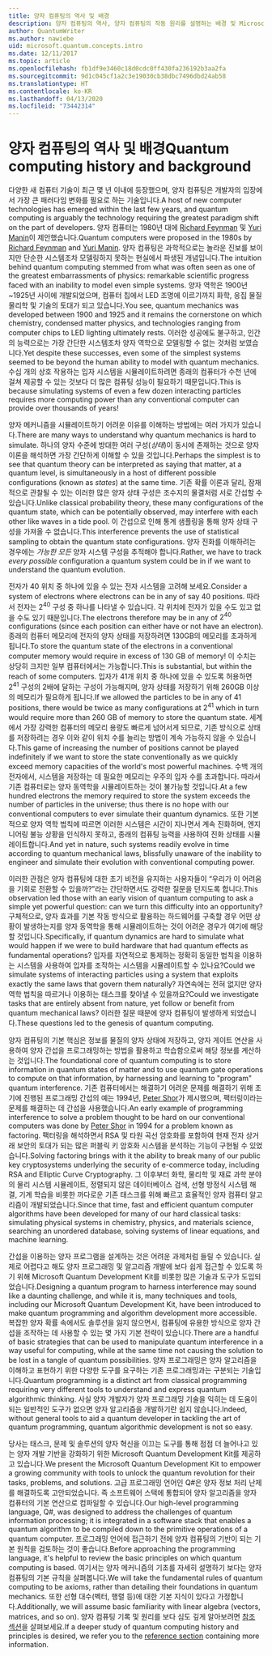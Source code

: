```yaml
---
title: 양자 컴퓨팅의 역사 및 배경
description: 양자 컴퓨팅의 역사, 양자 컴퓨팅의 작동 원리를 설명하는 배경 및 Microsoft Quantum Development Kit에 대해 알아봅니다.
author: QuantumWriter
ms.author: nawiebe
uid: microsoft.quantum.concepts.intro
ms.date: 12/11/2017
ms.topic: article
ms.openlocfilehash: fb1df9e3460c18d0cdc0ff430fa236192b3aa2fa
ms.sourcegitcommit: 9d1c045cf1a2c3e19030cb38dbc7496dbd24ab58
ms.translationtype: HT
ms.contentlocale: ko-KR
ms.lasthandoff: 04/13/2020
ms.locfileid: "73442314"
---
```

# <a name="quantum-computing-history-and-background"></a><span data-ttu-id="f967f-103">양자 컴퓨팅의 역사 및 배경</span><span class="sxs-lookup"><span data-stu-id="f967f-103">Quantum computing history and background</span></span>

<span data-ttu-id="f967f-104">다양한 새 컴퓨터 기술이 최근 몇 년 이내에 등장했으며, 양자 컴퓨팅은 개발자의 입장에서 가장 큰 패러다임 변화를 필요로 하는 기술입니다.</span><span class="sxs-lookup"><span data-stu-id="f967f-104">A host of new computer technologies has emerged within the last few years, and quantum computing is arguably the technology requiring the greatest paradigm shift on the part of developers.</span></span>  <span data-ttu-id="f967f-105">양자 컴퓨터는 1980년 대에 [Richard Feynman](https://en.wikipedia.org/wiki/Richard_Feynman) 및 [Yuri Manin](https://en.wikipedia.org/wiki/Yuri_Manin)이 제안했습니다.</span><span class="sxs-lookup"><span data-stu-id="f967f-105">Quantum computers were proposed in the 1980s by [Richard Feynman](https://en.wikipedia.org/wiki/Richard_Feynman) and [Yuri Manin](https://en.wikipedia.org/wiki/Yuri_Manin).</span></span>  <span data-ttu-id="f967f-106">양자 컴퓨팅은 과학적으로는 놀라운 진보를 보이지만 단순한 시스템조차 모델링하지 못하는 현실에서 파생된 개념입니다.</span><span class="sxs-lookup"><span data-stu-id="f967f-106">The intuition behind quantum computing stemmed from what was often seen as one of the greatest embarrassments of physics: remarkable scientific progress faced with an inability to model even simple systems.</span></span> <span data-ttu-id="f967f-107">양자 역학은 1900년~1925년 사이에 개발되었으며, 컴퓨터 칩에서 LED 조명에 이르기까지 화학, 응집 물질 물리학 및 기술의 토대가 되고 있습니다.</span><span class="sxs-lookup"><span data-stu-id="f967f-107">You see, quantum mechanics was developed between 1900 and 1925 and it remains the cornerstone on which chemistry, condensed matter physics, and technologies ranging from computer chips to LED lighting ultimately rests.</span></span>  <span data-ttu-id="f967f-108">이러한 성공에도 불구하고, 인간의 능력으로는 가장 간단한 시스템조차 양자 역학으로 모델링할 수 없는 것처럼 보였습니다.</span><span class="sxs-lookup"><span data-stu-id="f967f-108">Yet despite these successes, even some of the simplest systems seemed to be beyond the human ability to model with quantum mechanics.</span></span>  <span data-ttu-id="f967f-109">수십 개의 상호 작용하는 입자 시스템을 시뮬레이트하려면 종래의 컴퓨터가 수천 년에 걸쳐 제공할 수 있는 것보다 더 많은 컴퓨팅 성능이 필요하기 때문입니다.</span><span class="sxs-lookup"><span data-stu-id="f967f-109">This is because simulating systems of even a few dozen interacting particles requires more computing power than any conventional computer can provide over thousands of years!</span></span>

<span data-ttu-id="f967f-110">양자 메커니즘을 시뮬레이트하기 어려운 이유를 이해하는 방법에는 여러 가지가 있습니다.</span><span class="sxs-lookup"><span data-stu-id="f967f-110">There are many ways to understand why quantum mechanics is hard to simulate.</span></span>  <span data-ttu-id="f967f-111">하나의 양자 수준에 방대한 여러 구성(*상태*)이 동시에 존재하는 것으로 양자 이론을 해석하면 가장 간단하게 이해할 수 있을 것입니다.</span><span class="sxs-lookup"><span data-stu-id="f967f-111">Perhaps the simplest is to see that quantum theory can be interpreted as saying that matter, at a quantum level, is simultaneously in a host of different possible configurations (known as *states*) at the same time.</span></span>  <span data-ttu-id="f967f-112">기존 확률 이론과 달리, 잠재적으로 관찰될 수 있는 이러한 많은 양자 상태 구성은 조수지의 물결처럼 서로 간섭할 수 있습니다.</span><span class="sxs-lookup"><span data-stu-id="f967f-112">Unlike classical probability theory, these many configurations of the quantum state, which can be potentially observed, may interfere with each other like waves in a tide pool.</span></span>  <span data-ttu-id="f967f-113">이 간섭으로 인해 통계 샘플링을 통해 양자 상태 구성을 가져올 수 없습니다.</span><span class="sxs-lookup"><span data-stu-id="f967f-113">This interference prevents the use of statistical sampling to obtain the quantum state configurations.</span></span>  <span data-ttu-id="f967f-114">양자 진화를 이해하려는 경우에는 *가능한 모든* 양자 시스템 구성을 추적해야 합니다.</span><span class="sxs-lookup"><span data-stu-id="f967f-114">Rather, we have to track *every possible* configuration a quantum system could be in if we want to understand the quantum evolution.</span></span>  

<span data-ttu-id="f967f-115">전자가 $40$ 위치 중 하나에 있을 수 있는 전자 시스템을 고려해 보세요.</span><span class="sxs-lookup"><span data-stu-id="f967f-115">Consider a system of electrons where electrons can be in any of say $40$ positions.</span></span>  <span data-ttu-id="f967f-116">따라서 전자는 $2^{40}$ 구성 중 하나를 나타낼 수 있습니다. 각 위치에 전자가 있을 수도 있고 없을 수도 있기 때문입니다.</span><span class="sxs-lookup"><span data-stu-id="f967f-116">The electrons therefore may be in any of $2^{40}$ configurations (since each position can either have or not have an electron).</span></span> <span data-ttu-id="f967f-117">종래의 컴퓨터 메모리에 전자의 양자 상태를 저장하려면 $130$GB의 메모리를 초과하게 됩니다.</span><span class="sxs-lookup"><span data-stu-id="f967f-117">To store the quantum state of the electrons in a conventional computer memory would require in excess of $130$ GB of memory!</span></span>  <span data-ttu-id="f967f-118">이 수치는 상당히 크지만 일부 컴퓨터에서는 가능합니다.</span><span class="sxs-lookup"><span data-stu-id="f967f-118">This is substantial, but within the reach of some computers.</span></span>  <span data-ttu-id="f967f-119">입자가 $41$개 위치 중 하나에 있을 수 있도록 허용하면 $2^{41}$ 구성의 2배에 달하는 구성이 가능해지며, 양자 상태를 저장하기 위해 $260$GB 이상의 메모리가 필요하게 됩니다.</span><span class="sxs-lookup"><span data-stu-id="f967f-119">If we allowed the particles to be in any of $41$ positions, there would be twice as many configurations at $2^{41}$ which in turn would require more than $260$ GB of memory to store the quantum state.</span></span> <span data-ttu-id="f967f-120">세계에서 가장 강력한 컴퓨터의 메모리 용량도 빠르게 넘어서게 되므로, 기존 방식으로 상태를 저장하려는 경우 이와 같이 위치 수를 늘리는 방법이 계속 가능하지 않을 수 있습니다.</span><span class="sxs-lookup"><span data-stu-id="f967f-120">This game of increasing the number of positions cannot be played indefinitely if we want to store the state conventionally as we quickly exceed memory capacities of the world's most powerful machines.</span></span>  <span data-ttu-id="f967f-121">수백 개의 전자에서, 시스템을 저장하는 데 필요한 메모리는 우주의 입자 수를 초과합니다. 따라서 기존 컴퓨터로는 양자 동역학을 시뮬레이트하는 것이 불가능할 것입니다.</span><span class="sxs-lookup"><span data-stu-id="f967f-121">At a few hundred electrons the memory required to store the system exceeds the number of particles in the universe; thus there is no hope with our conventional computers to ever simulate their quantum dynamics.</span></span> <span data-ttu-id="f967f-122">또한 기본적으로 양자 역학 법칙에 따르면 이러한 시스템은 시간이 지나면서 계속 진화하며, 엔지니어링 불능 상황을 인식하지 못하고, 종래의 컴퓨팅 능력을 사용하여 진화 상태를 시뮬레이트합니다.</span><span class="sxs-lookup"><span data-stu-id="f967f-122">And yet in nature, such systems readily evolve in time according to quantum mechanical laws, blissfully unaware of the inability to engineer and simulate their evolution with conventional computing power.</span></span>

<span data-ttu-id="f967f-123">이러한 관점은 양자 컴퓨팅에 대한 초기 비전을 유지하는 사용자들이 “우리가 이 어려움을 기회로 전환할 수 있을까?”라는 간단하면서도 강력한 질문을 던지도록 합니다.</span><span class="sxs-lookup"><span data-stu-id="f967f-123">This observation led those with an early vision of quantum computing to ask a simple yet powerful question: can we turn this difficulty into an opportunity?</span></span>  <span data-ttu-id="f967f-124">구체적으로, 양자 효과를 기본 작동 방식으로 활용하는 하드웨어를 구축할 경우 어떤 상황이 발생하는지를 양자 동역학을 통해 시뮬레이트하는 것이 어려운 경우가 여기에 해당할 것입니다.</span><span class="sxs-lookup"><span data-stu-id="f967f-124">Specifically, if quantum dynamics are hard to simulate what would happen if we were to build hardware that had quantum effects as fundamental operations?</span></span>  <span data-ttu-id="f967f-125">입자를 자연적으로 통제하는 정확히 동일한 법칙을 이용하는 시스템을 사용하여 입자를 조작하는 시스템을 시뮬레이트할 수 있나요?</span><span class="sxs-lookup"><span data-stu-id="f967f-125">Could we simulate systems of interacting particles using a system that exploits exactly the same laws that govern them naturally?</span></span> <span data-ttu-id="f967f-126">자연속에는 전혀 없지만 양자 역학 법칙을 따르거나 이용하는 태스크를 찾아낼 수 있을까요?</span><span class="sxs-lookup"><span data-stu-id="f967f-126">Could we investigate tasks that are entirely absent from nature, yet follow or benefit from quantum mechanical laws?</span></span>  <span data-ttu-id="f967f-127">이러한 질문 때문에 양자 컴퓨팅이 발생하게 되었습니다.</span><span class="sxs-lookup"><span data-stu-id="f967f-127">These questions led to the genesis of quantum computing.</span></span>

<span data-ttu-id="f967f-128">양자 컴퓨팅의 기본 핵심은 정보를 물질의 양자 상태에 저장하고, 양자 게이트 연산을 사용하여 양자 간섭을 프로그래밍하는 방법을 활용하고 학습함으로써 해당 정보를 계산하는 것입니다.</span><span class="sxs-lookup"><span data-stu-id="f967f-128">The foundational core of quantum computing is to store information in quantum states of matter and to use quantum gate operations to compute on that information, by harnessing and learning to "program" quantum interference.</span></span>  <span data-ttu-id="f967f-129">기존 컴퓨터에서는 해결하기 어려운 문제를 해결하기 위해 초기에 진행된 프로그래밍 간섭의 예는 1994년, [Peter Shor](https://en.wikipedia.org/wiki/Peter_Shor)가 제시했으며, 팩터링이라는 문제를 해결하는 데 간섭을 사용했습니다.</span><span class="sxs-lookup"><span data-stu-id="f967f-129">An early example of programming interference to solve a problem thought to be hard on our conventional computers was done by [Peter Shor](https://en.wikipedia.org/wiki/Peter_Shor) in 1994 for a problem known as factoring.</span></span>  <span data-ttu-id="f967f-130">팩터링을 해석하면서 RSA 및 타원 곡선 암호화를 포함하여 현재 전자 상거래 보안의 토대가 되는 많은 퍼블릭 키 암호화 시스템을 분석하는 기능이 구현될 수 있었습니다.</span><span class="sxs-lookup"><span data-stu-id="f967f-130">Solving factoring brings with it the ability to break many of our public key cryptosystems underlying the security of e-commerce today, including RSA and Elliptic Curve Cryptography.</span></span>  <span data-ttu-id="f967f-131">그 이후부터 화학, 물리학 및 재료 과학 분야의 물리 시스템 시뮬레이트, 정렬되지 않은 데이터베이스 검색, 선형 방정식 시스템 해결, 기계 학습을 비롯한 까다로운 기존 태스크를 위해 빠르고 효율적인 양자 컴퓨터 알고리즘이 개발되었습니다.</span><span class="sxs-lookup"><span data-stu-id="f967f-131">Since that time, fast and efficient quantum computer algorithms have been developed for many of our hard classical tasks: simulating physical systems in chemistry, physics, and materials science, searching an unordered database, solving systems of linear equations, and machine learning.</span></span>

<span data-ttu-id="f967f-132">간섭을 이용하는 양자 프로그램을 설계하는 것은 어려운 과제처럼 들릴 수 있습니다. 실제로 어렵다고 해도 양자 프로그래밍 및 알고리즘 개발에 보다 쉽게 접근할 수 있도록 하기 위해 Microsoft Quantum Development Kit를 비롯한 많은 기술과 도구가 도입되었습니다.</span><span class="sxs-lookup"><span data-stu-id="f967f-132">Designing a quantum program to harness interference may sound like a daunting challenge, and while it is, many techniques and tools, including our Microsoft Quantum Development Kit, have been introduced to make quantum programming and algorithm development more accessible.</span></span> <span data-ttu-id="f967f-133">복잡한 양자 확률 속에서도 솔루션을 잃지 않으면서, 컴퓨팅에 유용한 방식으로 양자 간섭을 조작하는 데 사용할 수 있는 몇 가지 기본 전략이 있습니다.</span><span class="sxs-lookup"><span data-stu-id="f967f-133">There are a handful of basic strategies that can be used to manipulate quantum interference in a way useful for computing, while at the same time not causing the solution to be lost in a tangle of quantum possibilities.</span></span> <span data-ttu-id="f967f-134">양자 프로그래밍은 양자 알고리즘을 이해하고 표현하기 위한 다양한 도구를 요구하는 기존 프로그래밍과는 구분되는 기술입니다.</span><span class="sxs-lookup"><span data-stu-id="f967f-134">Quantum programming is a distinct art from classical programming requiring very different tools to understand and express quantum algorithmic thinking.</span></span> <span data-ttu-id="f967f-135">사실 양자 개발자가 양자 프로그래밍 기술을 익히는 데 도움이 되는 일반적인 도구가 없으면 양자 알고리즘을 개발하기란 쉽지 않습니다.</span><span class="sxs-lookup"><span data-stu-id="f967f-135">Indeed, without general tools to aid a quantum developer in tackling the art of quantum programming, quantum algorithmic development is not so easy.</span></span>

<span data-ttu-id="f967f-136">당사는 태스크, 문제 및 솔루션의 양자 혁신을 이끄는 도구를 통해 점점 더 늘어나고 있는 양자 개발 기반을 강화하기 위한 Microsoft Quantum Development Kit를 제공하고 있습니다.</span><span class="sxs-lookup"><span data-stu-id="f967f-136">We present the Microsoft Quantum Development Kit to empower a growing community with tools to unlock the quantum revolution for their tasks, problems, and solutions.</span></span> <span data-ttu-id="f967f-137">고급 프로그래밍 언어인 Q#은 양자 정보 처리 난제를 해결하도록 고안되었습니다. 즉 소프트웨어 스택에 통합되어 양자 알고리즘을 양자 컴퓨터의 기본 연산으로 컴파일할 수 있습니다.</span><span class="sxs-lookup"><span data-stu-id="f967f-137">Our high-level programming language, Q#, was designed to address the challenges of quantum information processing; it is integrated in a software stack that enables a quantum algorithm to be compiled down to the primitive operations of a quantum computer.</span></span>  <span data-ttu-id="f967f-138">프로그래밍 언어에 접근하기 전에 양자 컴퓨팅의 기반이 되는 기본 원칙을 검토하는 것이 좋습니다.</span><span class="sxs-lookup"><span data-stu-id="f967f-138">Before approaching the programming language, it's helpful to review the basic principles on which quantum computing is based.</span></span> <span data-ttu-id="f967f-139">여기서는 양자 메커니즘의 기초를 자세히 설명하기 보다는 양자 컴퓨팅의 기본 규칙을 살펴봅니다.</span><span class="sxs-lookup"><span data-stu-id="f967f-139">We will take the fundamental rules of quantum computing to be axioms, rather than detailing their foundations in quantum mechanics.</span></span> <span data-ttu-id="f967f-140">또한 선형 대수(벡터, 행렬 등)에 대한 기본 지식이 있다고 가정합니다.</span><span class="sxs-lookup"><span data-stu-id="f967f-140">Additionally, we will assume basic familiarity with linear algebra (vectors, matrices, and so on).</span></span> <span data-ttu-id="f967f-141">양자 컴퓨팅 기록 및 원리를 보다 심도 깊게 알아보려면 [참조 섹션](xref:microsoft.quantum.more-information)을 살펴보세요.</span><span class="sxs-lookup"><span data-stu-id="f967f-141">If a deeper study of quantum computing history and principles is desired, we refer you to the  [reference section](xref:microsoft.quantum.more-information) containing more information.</span></span>
